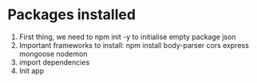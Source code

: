 # Packages installed

1. First thing, we need to npm init -y to initialise empty package json
2. Important frameworks to install: 
npm install body-parser cors express mongoose nodemon 
3. import dependencies
4. Init app

